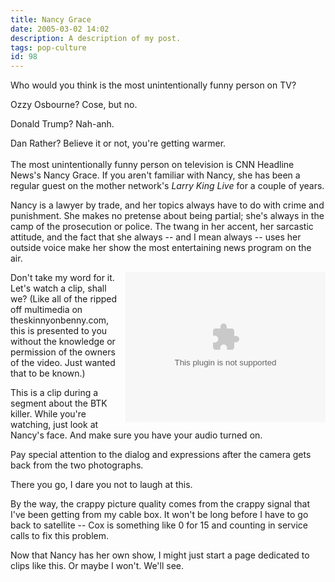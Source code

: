 ```yaml
---
title: Nancy Grace
date: 2005-03-02 14:02
description: A description of my post.
tags: pop-culture
id: 98
---
```

Who would you think is the most unintentionally funny person on TV?

Ozzy Osbourne?  Cose, but no.

Donald Trump?  Nah-anh.

Dan Rather?  Believe it or not, you're getting warmer.
<span class="spanEndPreview">&nbsp;</span><br /><br />The most unintentionally funny person on television is CNN Headline News's Nancy Grace.  If you aren't familiar with Nancy, she has been a regular guest on the mother network's <i>Larry King Live</i> for a couple of years.

Nancy is a lawyer by trade, and her topics always have to do with crime and punishment.  She makes no pretense about being partial; she's always in the camp of the prosecution or police.  The twang in her accent, her sarcastic attitude, and the fact that she always -- and I mean always -- uses her outside voice make her show the most entertaining news program on the air.


<embed NAME="nsplay" PLUGINSPAGE="http://www.microsoft.com/windows/mediaplayer/download/default.asp" SRC="/vid/nancy20050228.avi" TYPE="video/x-ms-wmf-plugin"  AUTOSTART="0" SHOWCONTROLS="1" width="320" height="240" align="right"><noembed>Sorry Captain.  Your browser does not support plug-ins for digital video.</noembed>

Don't take my word for it.  Let's watch a clip, shall we?  (Like all of the ripped off multimedia on theskinnyonbenny.com, this is presented to you without the knowledge or permission of the owners of the video.  Just wanted that to be known.)  

This is a clip during a segment about the BTK killer.  While you're watching, just look at Nancy's face.  And make sure you have your audio turned on.  

Pay special attention to the dialog and expressions after the camera gets back from the two photographs.

There you go, I dare you not to laugh at this.

By the way, the crappy picture quality comes from the crappy signal that I've been getting from my cable box.  It won't be long before I have to go back to satellite -- Cox is something like 0 for 15 and counting in service calls to fix this problem.

Now that Nancy has her own show, I might just start a page dedicated to clips like this.  Or maybe I won't.  We'll see.
</embed>